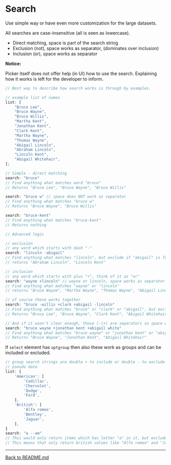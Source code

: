 # Search

Use simple way or have even more customization for the large datasets.

All searches are case-insensitive (all is seen as lowercase).

- Direct matching, space is part of the search string
- Exclusion (not), space works as separator, (dominates over inclusion)
- Inclusion (or), space works as separator

**Notice:**

Picker itself does not offer help (in UI) how to use the search. Explaining how it works is left for the developer to inform.

```javascript
// Best way to describe how search works is through by examples.

// example list of names
list: [
    "Bruce Lee",
    "Bruce Wayne",
    "Bruce Willis",
    "Martha Kent",
    "Jonathan Kent",
    "Clark Kent",
    "Martha Wayne",
    "Thomas Wayne",
    "Abigail Lincoln",
    "Abraham Lincoln",
    "Lincoln Kent",
    "Abigail Whitehair",
];

// Simple - direct matching
search: "bruce"
// Find anything what matches word "bruce"
// Returns "Bruce Lee", "Bruce Wayne", "Bruce Willis"

search: "bruce w" // space does NOT work as separator
// Find anything what matches "bruce w"
// Returns "Bruce Wayne", "Bruce Willis"

search: "bruce-kent"
// Find anything what matches "bruce-kent"
// Returns nothing

// Advanced logic

// exclusion
// any word which starts with dash "-"
search: "lincoln -abigail"
// Find anything what matches "lincoln", but exclude if "abigail" is found
// returns "Abraham Lincoln", "Lincoln Kent"

// inclusion
// any word which starts with plus "+", think of it as "or"
search: "wayne +lincoln" // wayne or lincoln, space works as separator
// Find anything what matches "wayne" or "lincoln"
// returns "Bruce Wayne", "Martha Wayne", "Thomas Wayne", "Abigail Lincoln", "Abraham Lincoln", "Lincoln Kent"

// of course these works together
search: "bruce -willis +clark +abigail -lincoln"
// Find anything what matches "bruce" or "clark" or "abigail", but exclude if it includes "willis or "lincoln"
// Returns "Bruce Lee", "Bruce Wayne", "Clark Kent", "Abigail Whitehair"

// And if it wasn't clear enough, those (-|+) are separators so space works in search too
search: "bruce wayne +jonathan kent +abigail white"
// Find anything what matches "bruce wayne" or "jonathan kent" or "abigail white"
// Returns "Bruce Wayne", "Jonathan Kent", "Abigail Whitehair"
```

If `select` element has `optgroup` then also these work as groups and can be included or excluded.

```javascript
// group search strings are double + to include or double - to exclude
// pseudo data
list: {
    'American': [
        'Cadillac',
        'Chervolet',
        'Dodge',
        'Ford',
    ],
    'British': [
        'Alfa romeo',
        'Bentley',
        'Jaguar',
    ],
}
search: "a --am"
// This would only return items which has letter "a" in it, but excludes group which has "am" in it.
// This means that only return british values like "Alfa romeo" and "Jaguar".
```

---

[Back to README.md](../README.md)
